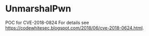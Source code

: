 # UnmarshalPwn
POC for CVE-2018-0824
For details see https://codewhitesec.blogspot.com/2018/06/cve-2018-0624.html.
